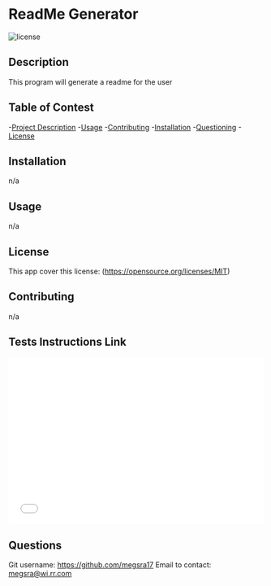 # ReadMe Generator
  ![license](https://img.shields.io/badge/license-MIT-brightgreen.svg)

## Description
This program will generate a readme for the user

## Table of Contest
-[Project Description](#desc)
-[Usage](#usage)
-[Contributing](#contributing)
-[Installation](#installation)
-[Questioning](#questions)
-[License](#license)

## Installation
n/a

## Usage
n/a

## License 
This app cover this license: (https://opensource.org/licenses/MIT)


## Contributing
n/a

## Tests Instructions Link
<div style="position: relative; padding-bottom: 64.98194945848375%; height: 0;"><iframe src="download the node files needed" frameborder="0" webkitallowfullscreen mozallowfullscreen allowfullscreen style="position: absolute; top: 0; left: 0; width: 100%; height: 100%;"></iframe></div>

## Questions
Git username: https://github.com/megsra17
Email to contact: megsra@wi.rr.com